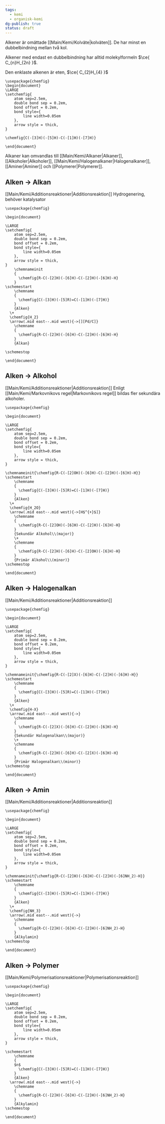 ```yaml
---
tags:
  - kemi
  - organisk-kemi
dg-publish: true
status: draft
---
```

Alkener är omättade [[Main/Kemi/Kolväte\|kolväten]]. De har minst en dubbelbindning mellan två kol.

Alkener med endast en dubbelbindning har alltid molekylformeln $\ce{ C_{n}H_{2n} }$.

Den enklaste alkenen är eten, $\ce{ C_{2}H_{4} }$
```chemfig
\usepackage{chemfig}
\begin{document}
\LARGE
\setchemfig{
	atom sep=2.5em,
	double bond sep = 0.2em,
	bond offset = 0.2em,
	bond style={
		line width=0.05em
	},
	arrow style = thick,
}

\chemfig{C(-[3]H)(-[5]H)-C(-[1]H)(-[7]H)}

\end{document}
```

Alkaner kan omvandlas till [[Main/Kemi/Alkaner\|Alkaner]], [[Alkoholer\|Alkoholer]], [[Main/Kemi/Halogenalkaner\|Halogenalkaner]], [[Aminer\|Aminer]] och [[Polymerer\|Polymerer]].

## Alken → Alkan
[[Main/Kemi/Additionsreaktioner\|Additionsreaktion]]
Hydrogenering, behöver katalysator

```chemfig
\usepackage{chemfig}

\begin{document}

\LARGE
\setchemfig{
	atom sep=2.5em,
	double bond sep = 0.2em,
	bond offset = 0.2em,
	bond style={
		line width=0.05em
	},
	arrow style = thick,
}
    \chemnameinit
    {
      \chemfig{R-C(-[2]H)(-[6]H)-C(-[2]H)(-[6]H)-H}
    }
\schemestart
    \chemname
    {
      \chemfig{C(-[3]H)(-[5]R)=C(-[1]H)(-[7]H)}
    }
    {Alken}
  \+
  \chemfig{H_2}
  \arrow(.mid east--.mid west){->[][Pd/C]}
    \chemname
    {
      \chemfig{R-C(-[2]H)(-[6]H)-C(-[2]H)(-[6]H)-H}
    }
    {Alkan}

\schemestop

\end{document}
```

## Alken → Alkohol
[[Main/Kemi/Additionsreaktioner\|Additionsreaktion]]
Enligt [[Main/Kemi/Markovnikovs regel\|Markovnikovs regel]] bildas fler sekundära alkoholer.

```chemfig
\usepackage{chemfig}

\begin{document}

\LARGE
\setchemfig{
	atom sep=2.5em,
	double bond sep = 0.2em,
	bond offset = 0.2em,
	bond style={
		line width=0.05em
	},
	arrow style = thick,
}

\chemnameinit{\chemfig{R-C(-[2]OH)(-[6]H)-C(-[2]H)(-[6]H)-H}}
\schemestart
    \chemname
    {
      \chemfig{C(-[3]H)(-[5]R)=C(-[1]H)(-[7]H)}
    }
    {Alken}
  \+
  \chemfig{H_2O}
  \arrow(.mid east--.mid west){->[H$^{+}$]}
    \chemname
    {
      \chemfig{R-C(-[2]OH)(-[6]H)-C(-[2]H)(-[6]H)-H}
    }
    {Sekundär Alkohol\\(major)}
    \+
    \chemname
    {
      \chemfig{R-C(-[2]H)(-[6]H)-C(-[2]OH)(-[6]H)-H}
    }
    {Primär Alkohol\\(minor)}
\schemestop

\end{document}
```
## Alken → Halogenalkan
[[Main/Kemi/Additionsreaktioner\|Additionsreaktion]]

```chemfig
\usepackage{chemfig}

\begin{document}

\LARGE
\setchemfig{
	atom sep=2.5em,
	double bond sep = 0.2em,
	bond offset = 0.2em,
	bond style={
		line width=0.05em
	},
	arrow style = thick,
}

\chemnameinit{\chemfig{R-C(-[2]X)(-[6]H)-C(-[2]H)(-[6]H)-H}}
\schemestart
    \chemname
    {
      \chemfig{C(-[3]H)(-[5]R)=C(-[1]H)(-[7]H)}
    }
    {Alken}
  \+
  \chemfig{H-X}
  \arrow(.mid east--.mid west){->}
    \chemname
    {
      \chemfig{R-C(-[2]X)(-[6]H)-C(-[2]H)(-[6]H)-H}
    }
    {Sekundär Halogenalkan\\(major)}
    \+
    \chemname
    {
      \chemfig{R-C(-[2]H)(-[6]H)-C(-[2]X)(-[6]H)-H}
    }
    {Primär Halogenalkan\\(minor)}
\schemestop

\end{document}
```
## Alken → Amin
[[Main/Kemi/Additionsreaktioner\|Additionsreaktion]]

```chemfig
\usepackage{chemfig}

\begin{document}

\LARGE
\setchemfig{
	atom sep=2.5em,
	double bond sep = 0.2em,
	bond offset = 0.2em,
	bond style={
		line width=0.05em
	},
	arrow style = thick,
}

\chemnameinit{\chemfig{R-C(-[2]H)(-[6]H)-C(-[2]H)(-[6]NH_2)-H}}
\schemestart
    \chemname
    {
      \chemfig{C(-[3]H)(-[5]R)=C(-[1]H)(-[7]H)}
    }
    {Alken}
  \+
  \chemfig{NH_3}
  \arrow(.mid east--.mid west){->}
    \chemname
    {
      \chemfig{R-C(-[2]H)(-[6]H)-C(-[2]H)(-[6]NH_2)-H}
    }
    {Alkylamin}
\schemestop

\end{document}
```

## Alken → Polymer
[[Main/Kemi/Polymerisationsreaktioner\|Polymerisationsreaktion]]


```chemfig
\usepackage{chemfig}

\begin{document}

\LARGE
\setchemfig{
	atom sep=2.5em,
	double bond sep = 0.2em,
	bond offset = 0.2em,
	bond style={
		line width=0.05em
	},
	arrow style = thick,
}

\schemestart
    \chemname
    {
    $n$
      \chemfig{C(-[3]H)(-[5]R)=C(-[1]H)(-[7]H)}
    }
    {Alken}
  \arrow(.mid east--.mid west){->}
    \chemname
    {
      \chemfig{R-C(-[2]H)(-[6]H)-C(-[2]H)(-[6]NH_2)-H}
    }
    {Alkylamin}
\schemestop

\end{document}
```
